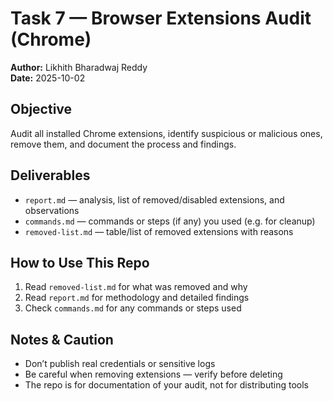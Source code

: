 # Task 7 — Browser Extensions Audit (Chrome)

**Author:** Likhith Bharadwaj Reddy  
**Date:** 2025-10-02

## Objective  
Audit all installed Chrome extensions, identify suspicious or malicious ones, remove them, and document the process and findings.

## Deliverables  
- `report.md` — analysis, list of removed/disabled extensions, and observations  
- `commands.md` — commands or steps (if any) you used (e.g. for cleanup)  
- `removed-list.md` — table/list of removed extensions with reasons  

## How to Use This Repo  
1. Read `removed-list.md` for what was removed and why  
2. Read `report.md` for methodology and detailed findings  
3. Check `commands.md` for any commands or steps used  

## Notes & Caution  
- Don’t publish real credentials or sensitive logs  
- Be careful when removing extensions — verify before deleting  
- The repo is for documentation of your audit, not for distributing tools
